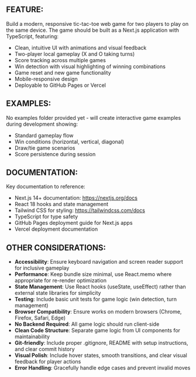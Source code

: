## FEATURE:

Build a modern, responsive tic-tac-toe web game for two players to play on the same device. The game should be built as a Next.js application with TypeScript, featuring:
- Clean, intuitive UI with animations and visual feedback
- Two-player local gameplay (X and O taking turns)
- Score tracking across multiple games
- Win detection with visual highlighting of winning combinations
- Game reset and new game functionality
- Mobile-responsive design
- Deployable to GitHub Pages or Vercel

## EXAMPLES:

No examples folder provided yet - will create interactive game examples during development showing:
- Standard gameplay flow
- Win conditions (horizontal, vertical, diagonal)
- Draw/tie game scenarios
- Score persistence during session

## DOCUMENTATION:

Key documentation to reference:
- Next.js 14+ documentation: https://nextjs.org/docs
- React 18 hooks and state management
- Tailwind CSS for styling: https://tailwindcss.com/docs
- TypeScript for type safety
- GitHub Pages deployment guide for Next.js apps
- Vercel deployment documentation

## OTHER CONSIDERATIONS:

- **Accessibility**: Ensure keyboard navigation and screen reader support for inclusive gameplay
- **Performance**: Keep bundle size minimal, use React.memo where appropriate for re-render optimization
- **State Management**: Use React hooks (useState, useEffect) rather than external state libraries for simplicity
- **Testing**: Include basic unit tests for game logic (win detection, turn management)
- **Browser Compatibility**: Ensure works on modern browsers (Chrome, Firefox, Safari, Edge)
- **No Backend Required**: All game logic should run client-side
- **Clean Code Structure**: Separate game logic from UI components for maintainability
- **Git-friendly**: Include proper .gitignore, README with setup instructions, and clear commit history
- **Visual Polish**: Include hover states, smooth transitions, and clear visual feedback for player actions
- **Error Handling**: Gracefully handle edge cases and prevent invalid moves
